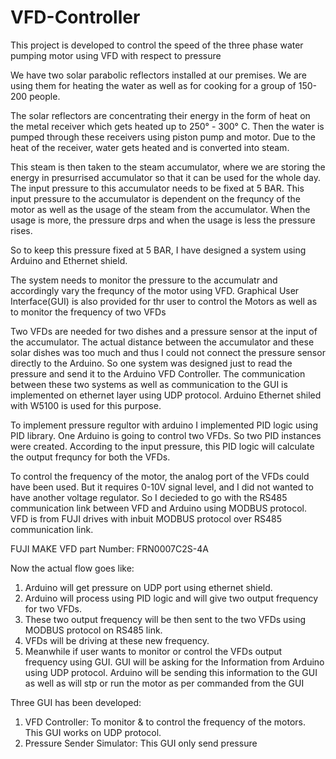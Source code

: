 # VFD-Controller
This project is developed to control the speed of the three phase water pumping motor using VFD with respect to pressure

We have two solar parabolic reflectors installed at our premises.
We are using them for heating the water as well as for cooking for a group of 150-200 people.

The solar reflectors are concentrating their energy in the form of heat on the metal receiver which gets heated up to 250° - 300° C.
Then the water is pumped through these receivers using piston pump and motor. Due to the heat of the receiver, water gets heated and is converted into steam.

This steam is then taken to the steam accumulator, where we are storing the energy in presurrised accumulator so that it can be used for the whole day.
The input pressure to this accumulator needs to be fixed at 5 BAR. 
This input pressure to the accumulator is dependent on the frequncy of the motor as well as the usage of the steam from the accumulator.
When the usage is more, the pressure drps and when the usage is less the pressure rises.

So to keep this pressure fixed at 5 BAR, I have designed a system using Arduino and Ethernet shield.

The system needs to monitor the pressure to the accumulatr and accordingly vary the frequncy of the motor using VFD.
Graphical User Interface(GUI) is also provided for thr user to control the Motors as well as to monitor the frequency of two VFDs

Two VFDs are needed for two dishes and a pressure sensor at the input of the accumulator.
The actual distance between the accumulator and these solar dishes was too much and thus I could not connect the pressure sensor directly to the Arduino.
So one system was designed just to read the pressure and send it to the Arduino VFD Controller.
The communication between these two systems as well as communication to the GUI is implemented on ethernet layer using UDP protocol.
Arduino Ethernet shiled with W5100 is used for this purpose.

To implement pressure regultor with arduino I implemented PID logic using PID library.
One Arduino is going to control two VFDs. So two PID instances were created.
According to the input pressure, this PID logic will calculate the output frequncy for both the VFDs. 

To control the frequency of the motor, the analog port of the VFDs could have been used.
But it requires 0-10V signal level, and I did not wanted to have another voltage regulator.
So I decieded to go with the RS485 communication link between VFD and Arduino using MODBUS protocol.
VFD is from FUJI drives with inbuit MODBUS protocol over RS485 communication link.

FUJI MAKE VFD part Number:
FRN0007C2S-4A

Now the actual flow goes like:
1. Arduino will get pressure on UDP port using ethernet shield.
2. Arduino will process using PID logic and will give two output frequency for two VFDs.
3. These two output frequency will be then sent to the two VFDs using MODBUS protocol on RS485 link.
4. VFDs will be driving at these new frequency.
5. Meanwhile if user wants to monitor or control the VFDs output frequency using GUI. GUI will be asking for the Information from        Arduino using UDP protocol. Arduino will be sending this information to the GUI as well as will stp or run the motor as per           commanded from the GUI

Three GUI has been developed:
1. VFD Controller: To monitor & to control the frequency of the motors. This GUI works on UDP protocol.
2. Pressure Sender Simulator: This GUI only send pressure 


















